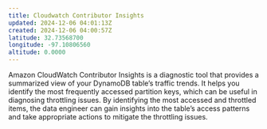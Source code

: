 ```yaml
---
title: Cloudwatch Contributor Insights
updated: 2024-12-06 04:01:13Z
created: 2024-12-06 04:00:57Z
latitude: 32.73568700
longitude: -97.10806560
altitude: 0.0000
---
```


Amazon CloudWatch Contributor Insights is a diagnostic tool that provides a summarized view of your DynamoDB table’s traffic trends. It helps you identify the most frequently accessed partition keys, which can be useful in diagnosing throttling issues. By identifying the most accessed and throttled items, the data engineer can gain insights into the table’s access patterns and take appropriate actions to mitigate the throttling issues.